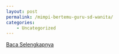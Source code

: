 ```yaml
---
layout: post
permalink: /mimpi-bertemu-guru-sd-wanita/
categories:
    - Uncategorized
---
```


[Baca Selengkapnya](/01)